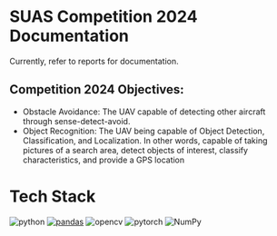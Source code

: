# SUAS Competition 2024 Documentation

Currently, refer to reports for documentation.

## **Competition 2024 Objectives:**
- Obstacle Avoidance: The UAV capable of detecting other aircraft through sense-detect-avoid.
- Object Recognition: The UAV being capable of Object Detection, Classification, and Localization. In other words, capable of taking pictures of a search area, detect objects of interest, classify characteristics, and provide a GPS location

# Tech Stack
![python](https://img.shields.io/badge/python-%233776AB?style=for-the-badge&logo=python&logoColor=FFE873&label=3.10&link=https%3A%2F%2Fwww.python.org%2F
)
[![pandas](https://img.shields.io/badge/pandas-%23150458?style=for-the-badge&logo=pandas)](https://pandas.pydata.org/) 
![opencv](https://img.shields.io/badge/opencv-%235C3EE8?style=for-the-badge&logo=opencv&link=https%3A%2F%2Fopencv.org%2F
)
![pytorch](https://img.shields.io/badge/pytorch-%23EE4C2C?style=for-the-badge&logo=pytorch&logoColor=white&link=https%3A%2F%2Fwww.python.org%2F
)
![NumPy](https://img.shields.io/badge/numpy-%23013243?style=for-the-badge&logo=numpy&link=https%3A%2F%2Fnumpy.org%2F
)

